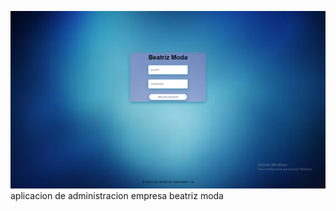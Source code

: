 ![cover](https://raw.githubusercontent.com/relly27/empresa/main/cover.png)
aplicacion de administracion empresa beatriz moda
